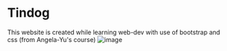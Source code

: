 # Tindog
This website is created while learning web-dev with use of bootstrap and css (from Angela-Yu's course)
![image](https://user-images.githubusercontent.com/79712448/128221641-5e8c48f4-438b-40cd-8dae-2c7e9aea2ccf.png)
